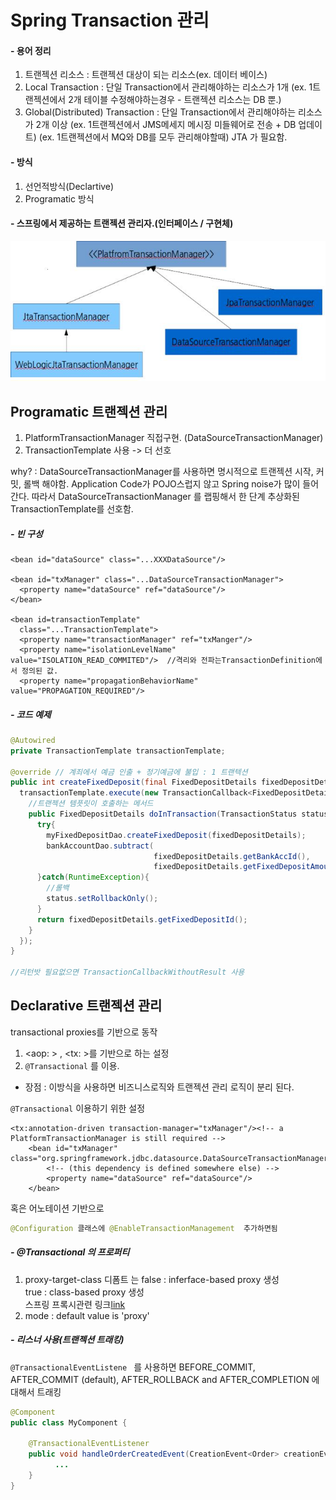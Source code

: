 # Spring Transaction 관리

#### - 용어 정리
  1. 트랜젝션 리소스 : 트랜젝션 대상이 되는 리소스(ex. 데이터 베이스)
  2. Local Transaction : 단일 Transaction에서 관리해야하는 리소스가 1개
    (ex. 1트랜젝션에서 2개 테이블 수정해야하는경우 - 트랜젝션 리소스는 DB 뿐.)
  3. Global(Distributed) Transaction : 단일 Transaction에서 관리해야하는 리소스가 2개 이상
    (ex. 1트랜젝션에서 JMS메세지 메시징 미들웨어로 전송 + DB 업데이트)
    (ex. 1트랜젝션에서 MQ와 DB를 모두 관리해야할때)
    JTA 가 필요함.


#### - 방식
  1. 선언적방식(Declartive)
  2. Programatic 방식


#### - 스프링에서 제공하는 트랜젝션 관리자.(인터페이스 / 구현체)
  <img src='./txManagers.png'>


## Programatic 트랜젝션 관리
1. PlatformTransactionManager 직접구현. (DataSourceTransactionManager)
2. TransactionTemplate 사용 -> 더 선호


why? : DataSourceTransactionManager를 사용하면 명시적으로 트랜젝션 시작, 커밋, 롤백 해야함. Application Code가 POJO스럽지 않고 Spring noise가 많이 들어간다.
따라서 DataSourceTransactionManager 를 랩핑해서 한 단계 추상화된 TransactionTemplate를 선호함.


##### - 빈 구성  

```
<bean id="dataSource" class="...XXXDataSource"/>

<bean id="txManager" class="...DataSourceTransactionManager">
  <property name="dataSource" ref="dataSource"/>
</bean>

<bean id=transactionTemplate"
  class="...TransactionTemplate">
  <property name="transactionManager" ref="txManger"/>
  <property name="isolationLevelName" value="ISOLATION_READ_COMMITED"/>  //격리와 전파는TransactionDefinition에서 정의된 값.
  <property name="propagationBehaviorName" value="PROPAGATION_REQUIRED"/>
```

##### - 코드 예제  
```java
@Autowired
private TransactionTemplate transactionTemplate;

@override // 계죄에서 예금 인출 + 정기예금에 불입 : 1 트랜텍션
public int createFixedDeposit(final FixedDepositDetails fixedDepositDetails){
  transactionTemplate.execute(new TransactionCallback<FixedDepositDetails>(){
    //트랜젝션 템픗릿이 호출하는 메서드
    public FixedDepositDetails doInTransaction(TransactionStatus status){
      try{
        myFixedDepositDao.createFixedDeposit(fixedDepositDetails);
        bankAccountDao.subtract(
                                fixedDepositDetails.getBankAccId(),
                                fixedDepositDetails.getFixedDepositAmount());
      }catch(RuntimeException){
        //롤백
        status.setRollbackOnly();
      }
      return fixedDepositDetails.getFixedDepositId();
    }
  });
}

//리턴밧 필요없으면 TransactionCallbackWithoutResult 사용
```


## Declarative 트랜젝션 관리
transactional proxies를 기반으로 동작
1. <aop: >  , <tx: >를 기반으로 하는 설정
2. ```@Transactional``` 를 이용.
 - 장점 : 이방식을 사용하면 비즈니스로직와 트랜젝션 관리 로직이 분리 된다.

 ```@Transactional``` 이용하기 위한 설정
```
<tx:annotation-driven transaction-manager="txManager"/><!-- a PlatformTransactionManager is still required -->
    <bean id="txManager" class="org.springframework.jdbc.datasource.DataSourceTransactionManager">
        <!-- (this dependency is defined somewhere else) -->
        <property name="dataSource" ref="dataSource"/>
    </bean>
```
혹은 어노테이션 기반으로
```java
@Configuration 클래스에 @EnableTransactionManagement  추가하면됨
```

##### - @Transactional 의 프로퍼티
  1. proxy-target-class
    디폼트 는 false : inferface-based proxy 생성  
             true : class-based proxy 생성  
             스프링 프록시관련 링크[link](http://docs.spring.io/spring-framework/docs/4.2.x/spring-framework-reference/html/aop.html#aop-proxying)
  2. mode : default value is 'proxy'


##### - 리스너 사용(트랜젝션 트래킹)
```@TransactionalEventListene ``` 를 사용하면
BEFORE_COMMIT, AFTER_COMMIT (default), AFTER_ROLLBACK and AFTER_COMPLETION
에 대해서 트래킹  

```java
@Component
public class MyComponent {

    @TransactionalEventListener
    public void handleOrderCreatedEvent(CreationEvent<Order> creationEvent) {
          ...
    }
}
```
